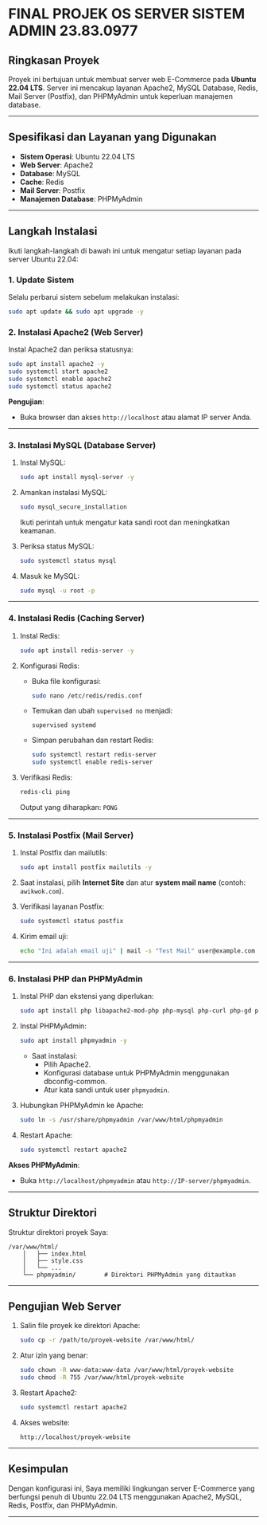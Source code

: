 # FINAL PROJEK OS SERVER SISTEM ADMIN 23.83.0977

## **Ringkasan Proyek**
Proyek ini bertujuan untuk membuat server web E-Commerce pada **Ubuntu 22.04 LTS**. Server ini mencakup layanan Apache2, MySQL Database, Redis, Mail Server (Postfix), dan PHPMyAdmin untuk keperluan manajemen database.

---

## **Spesifikasi dan Layanan yang Digunakan**
- **Sistem Operasi**: Ubuntu 22.04 LTS
- **Web Server**: Apache2
- **Database**: MySQL
- **Cache**: Redis
- **Mail Server**: Postfix
- **Manajemen Database**: PHPMyAdmin

---

## **Langkah Instalasi**
Ikuti langkah-langkah di bawah ini untuk mengatur setiap layanan pada server Ubuntu 22.04:

### **1. Update Sistem**
Selalu perbarui sistem sebelum melakukan instalasi:
```bash
sudo apt update && sudo apt upgrade -y
```

### **2. Instalasi Apache2 (Web Server)**
Instal Apache2 dan periksa statusnya:
```bash
sudo apt install apache2 -y
sudo systemctl start apache2
sudo systemctl enable apache2
sudo systemctl status apache2
```

**Pengujian**:
- Buka browser dan akses `http://localhost` atau alamat IP server Anda.

---

### **3. Instalasi MySQL (Database Server)**
1. Instal MySQL:
   ```bash
   sudo apt install mysql-server -y
   ```
2. Amankan instalasi MySQL:
   ```bash
   sudo mysql_secure_installation
   ```
   Ikuti perintah untuk mengatur kata sandi root dan meningkatkan keamanan.

3. Periksa status MySQL:
   ```bash
   sudo systemctl status mysql
   ```

4. Masuk ke MySQL:
   ```bash
   sudo mysql -u root -p
   ```

---

### **4. Instalasi Redis (Caching Server)**
1. Instal Redis:
   ```bash
   sudo apt install redis-server -y
   ```

2. Konfigurasi Redis:
   - Buka file konfigurasi:
     ```bash
     sudo nano /etc/redis/redis.conf
     ```
   - Temukan dan ubah `supervised no` menjadi:
     ```text
     supervised systemd
     ```
   - Simpan perubahan dan restart Redis:
     ```bash
     sudo systemctl restart redis-server
     sudo systemctl enable redis-server
     ```

3. Verifikasi Redis:
   ```bash
   redis-cli ping
   ```
   Output yang diharapkan: `PONG`

---

### **5. Instalasi Postfix (Mail Server)**
1. Instal Postfix dan mailutils:
   ```bash
   sudo apt install postfix mailutils -y
   ```
2. Saat instalasi, pilih **Internet Site** dan atur **system mail name** (contoh: `awikwok.com`).

3. Verifikasi layanan Postfix:
   ```bash
   sudo systemctl status postfix
   ```

4. Kirim email uji:
   ```bash
   echo "Ini adalah email uji" | mail -s "Test Mail" user@example.com
   ```

---

### **6. Instalasi PHP dan PHPMyAdmin**
1. Instal PHP dan ekstensi yang diperlukan:
   ```bash
   sudo apt install php libapache2-mod-php php-mysql php-curl php-gd php-mbstring php-xml php-xmlrpc -y
   ```
2. Instal PHPMyAdmin:
   ```bash
   sudo apt install phpmyadmin -y
   ```
   - Saat instalasi:
     - Pilih Apache2.
     - Konfigurasi database untuk PHPMyAdmin menggunakan dbconfig-common.
     - Atur kata sandi untuk user `phpmyadmin`.

3. Hubungkan PHPMyAdmin ke Apache:
   ```bash
   sudo ln -s /usr/share/phpmyadmin /var/www/html/phpmyadmin
   ```

4. Restart Apache:
   ```bash
   sudo systemctl restart apache2
   ```

**Akses PHPMyAdmin**:
- Buka `http://localhost/phpmyadmin` atau `http://IP-server/phpmyadmin`.

---

## **Struktur Direktori**
Struktur direktori proyek Saya:
```text
/var/www/html/
    │   ├── index.html
    │   ├── style.css
    │   └── ...
    └── phpmyadmin/        # Direktori PHPMyAdmin yang ditautkan
```

---

## **Pengujian Web Server**
1. Salin file proyek ke direktori Apache:
   ```bash
   sudo cp -r /path/to/proyek-website /var/www/html/
   ```
2. Atur izin yang benar:
   ```bash
   sudo chown -R www-data:www-data /var/www/html/proyek-website
   sudo chmod -R 755 /var/www/html/proyek-website
   ```
3. Restart Apache2:
   ```bash
   sudo systemctl restart apache2
   ```

4. Akses website:
   ```text
   http://localhost/proyek-website
   ```

---

## **Kesimpulan**
Dengan konfigurasi ini, Saya memiliki lingkungan server E-Commerce yang berfungsi penuh di Ubuntu 22.04 LTS menggunakan Apache2, MySQL, Redis, Postfix, dan PHPMyAdmin.


---

